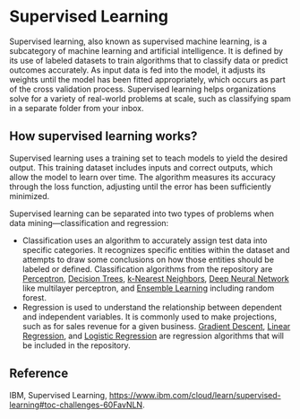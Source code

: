 # Supervised Learning
Supervised learning, also known as supervised machine learning, is a subcategory of machine learning and artificial intelligence. It is defined by its use of labeled datasets to train algorithms that to classify data or predict outcomes accurately. As input data is fed into the model, it adjusts its weights until the model has been fitted appropriately, which occurs as part of the cross validation process. Supervised learning helps organizations solve for a variety of real-world problems at scale, such as classifying spam in a separate folder from your inbox.

## How supervised learning works?
Supervised learning uses a training set to teach models to yield the desired output. This training dataset includes inputs and correct outputs, which allow the model to learn over time. The algorithm measures its accuracy through the loss function, adjusting until the error has been sufficiently minimized.

Supervised learning can be separated into two types of problems when data mining—classification and regression:

- Classification uses an algorithm to accurately assign test data into specific categories. It recognizes specific entities within the dataset and attempts to draw some conclusions on how those entities should be labeled or defined. Classification algorithms from the repository are [Perceptron](https://github.com/yw110-1/INDE-577/tree/main/Supervised%20Learning/Perceptron), [Decision Trees](https://github.com/yw110-1/INDE-577/tree/main/Supervised%20Learning/Decision%20Tree), [k-Nearest Neighbors](https://github.com/yw110-1/INDE-577/tree/main/Supervised%20Learning/k-Nearest%20Neighbors), [Deep Neural Network](https://github.com/yw110-1/INDE-577/tree/main/Supervised%20Learning/Deep%20Neural%20Network) like multilayer perceptron, and [Ensemble Learning](https://github.com/yw110-1/INDE-577/tree/main/Supervised%20Learning/Ensemble%20Learning) including random forest.
- Regression is used to understand the relationship between dependent and independent variables. It is commonly used to make projections, such as for sales revenue for a given business. [Gradient Descent](https://github.com/yw110-1/INDE-577/tree/main/Supervised%20Learning/Gradient%20Descent), [Linear Regression](https://github.com/yw110-1/INDE-577/tree/main/Supervised%20Learning/Linear%20Regression), and [Logistic Regression](https://github.com/yw110-1/INDE-577/tree/main/Supervised%20Learning/Logistic%20Regression) are regression algorithms that will be included in the repository.

## Reference
IBM, Supervised Learning, https://www.ibm.com/cloud/learn/supervised-learning#toc-challenges-60FavNLN.
